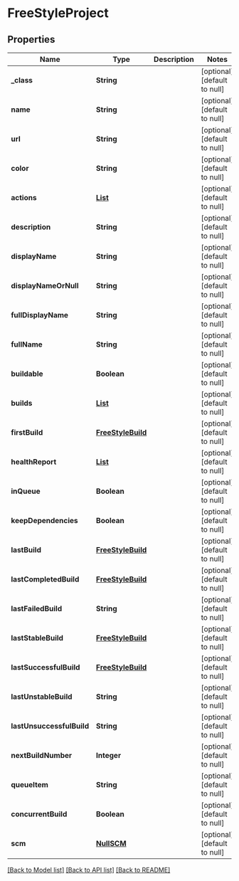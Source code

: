 # FreeStyleProject
## Properties

Name | Type | Description | Notes
------------ | ------------- | ------------- | -------------
**\_class** | **String** |  | [optional] [default to null]
**name** | **String** |  | [optional] [default to null]
**url** | **String** |  | [optional] [default to null]
**color** | **String** |  | [optional] [default to null]
**actions** | [**List**](FreeStyleProjectactions.md) |  | [optional] [default to null]
**description** | **String** |  | [optional] [default to null]
**displayName** | **String** |  | [optional] [default to null]
**displayNameOrNull** | **String** |  | [optional] [default to null]
**fullDisplayName** | **String** |  | [optional] [default to null]
**fullName** | **String** |  | [optional] [default to null]
**buildable** | **Boolean** |  | [optional] [default to null]
**builds** | [**List**](FreeStyleBuild.md) |  | [optional] [default to null]
**firstBuild** | [**FreeStyleBuild**](FreeStyleBuild.md) |  | [optional] [default to null]
**healthReport** | [**List**](FreeStyleProjecthealthReport.md) |  | [optional] [default to null]
**inQueue** | **Boolean** |  | [optional] [default to null]
**keepDependencies** | **Boolean** |  | [optional] [default to null]
**lastBuild** | [**FreeStyleBuild**](FreeStyleBuild.md) |  | [optional] [default to null]
**lastCompletedBuild** | [**FreeStyleBuild**](FreeStyleBuild.md) |  | [optional] [default to null]
**lastFailedBuild** | **String** |  | [optional] [default to null]
**lastStableBuild** | [**FreeStyleBuild**](FreeStyleBuild.md) |  | [optional] [default to null]
**lastSuccessfulBuild** | [**FreeStyleBuild**](FreeStyleBuild.md) |  | [optional] [default to null]
**lastUnstableBuild** | **String** |  | [optional] [default to null]
**lastUnsuccessfulBuild** | **String** |  | [optional] [default to null]
**nextBuildNumber** | **Integer** |  | [optional] [default to null]
**queueItem** | **String** |  | [optional] [default to null]
**concurrentBuild** | **Boolean** |  | [optional] [default to null]
**scm** | [**NullSCM**](NullSCM.md) |  | [optional] [default to null]

[[Back to Model list]](../README.md#documentation-for-models) [[Back to API list]](../README.md#documentation-for-api-endpoints) [[Back to README]](../README.md)

